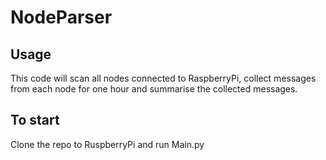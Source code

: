 # NodeParser

## Usage
This code will scan all nodes connected to RaspberryPi, collect messages from each node for one hour and summarise the collected messages.

## To start
Clone the repo to RuspberryPi and run Main.py

